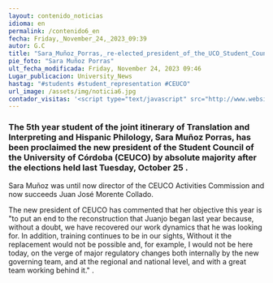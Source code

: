 ```yaml
---
layout: contenido_noticias
idioma: en
permalink: /contenido6_en
fecha: Friday,_November_24,_2023_09:39
autor: G.C
title: "Sara_Muñoz_Porras,_re-elected_president_of_the_UCO_Student_Council_(CEUCO)"
pie_foto: "Sara Muñoz Porras"
ult_fecha_modificada: Friday, November 24, 2023 09:46
Lugar_publicacion: University_News
hastag: "#students #student_representation #CEUCO"
url_image: /assets/img/noticia6.jpg
contador_visitas: '<script type="text/javascript" src="http://www.websitegoodies.com/counter.php?id=75443&color=%231253bd"></script>'
---
```


### The 5th year student of the joint itinerary of Translation and Interpreting and Hispanic Philology, Sara Muñoz Porras, has been proclaimed the new president of the Student Council of the University of Córdoba (CEUCO) by absolute majority after the elections held last Tuesday, October 25 .

Sara Muñoz was until now director of the CEUCO Activities Commission and now succeeds Juan José Morente Collado.

The new president of CEUCO has commented that her objective this year is "to put an end to the reconstruction that Juanjo began last year because, without a doubt, we have recovered our work dynamics that he was looking for. In addition, training continues to be in our sights, Without it the replacement would not be possible and, for example, I would not be here today, on the verge of major regulatory changes both internally by the new governing team, and at the regional and national level, and with a great team working behind it." .
​